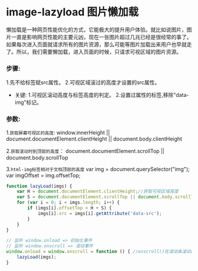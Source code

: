 # image-lazyload 图片懒加载
懒加载是一种网页性能优化的方式，它能极大的提升用户体验。就比如说图片，图片一直是影响网页性能的主要元凶，现在一张图片超过几兆已经是很经常的事了。如果每次进入页面就请求所有的图片资源，那么可能等图片加载出来用户也早就走了。所以，我们需要懒加载，进入页面的时候，只请求可视区域的图片资源。


### 步骤:
1.先不给<img>标签赋src属性。
2.可视区域滚过的高度才设置<img>的src属性。

- 关键: 
1.可视区滚动高度与标签高度的判定。
2.设置过属性的<img>标签,移除"data-img"标记。


### 参数:
1.`获取屏幕可视区的高度`:
window.innerHeight || document.documentElement.clientHeight || document.body.clientHeight

2.`获取滚动时到顶部的高度`：
document.documentElement.scrollTop || document.body.scrollTop

3.`html-img标签相对于文档顶部的高度`
var img = document.querySelector("img");
var imgOffset = img.offsetTop;
```javascript
function lazyLoad(imgs) {
    var H = document.documentElement.clientHeight;//获取可视区域高度
    var S = document.documentElement.scrollTop || document.body.scrollTop;
    for (var i = 0; i < imgs.length; i++) {
        if (imgs[i].offsetTop < H + S) {
            imgs[i].src = imgs[i].getAttribute('data-src');
        }
    }
}

// 监听 window.onload => 初始化事件
// 监听 window.onscroll => 滚动事件
window.onload = window.onscroll = function () { //onscroll()在滚动条滚动的时候触发
    lazyLoad(imgs);
}
```














